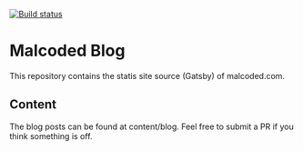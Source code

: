 [![Build status](https://lukasmarx.visualstudio.com/malcoded-blog/_apis/build/status/malcoded-blog-prod)](https://lukasmarx.visualstudio.com/malcoded-blog/_build/latest?definitionId=6)

# Malcoded Blog

This repository contains the statis site source (Gatsby) of malcoded.com.


## Content

The blog posts can be found at content/blog. Feel free to submit a PR if you think something is off.
